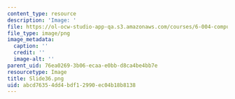 ```yaml
---
content_type: resource
description: 'Image: '
file: https://ol-ocw-studio-app-qa.s3.amazonaws.com/courses/6-004-computation-structures-spring-2017/abcd76354dd4bdf12990ec04b18b8138_Slide36.png
file_type: image/png
image_metadata:
  caption: ''
  credit: ''
  image-alt: ''
parent_uid: 76ea0269-3b06-ecaa-e0bb-d8ca4be4bb7e
resourcetype: Image
title: Slide36.png
uid: abcd7635-4dd4-bdf1-2990-ec04b18b8138
---
```

